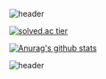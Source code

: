 ![header](https://capsule-render.vercel.app/api?type=wave&color=gradient&height=150&section=header&text=%10&&fontSize=90)

[![solved.ac tier](http://mazassumnida.wtf/api/generate_badge?boj=9507ym)](https://solved.ac/9507ym)


[![Anurag's github stats](https://github-readme-stats.vercel.app/api?username=MarbinSpectrum)](https://github.com/anuraghazra/github-readme-stats)

![header](https://capsule-render.vercel.app/api?type=wave&color=gradient&height=150&section=footer&text=%20%&&fontSize=90)
